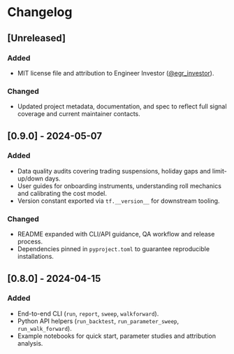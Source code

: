 # Changelog

## [Unreleased]

### Added
- MIT license file and attribution to Engineer Investor ([@egr_investor](https://x.com/egr_investor)).

### Changed
- Updated project metadata, documentation, and spec to reflect full signal coverage and current maintainer contacts.

## [0.9.0] - 2024-05-07

### Added
- Data quality audits covering trading suspensions, holiday gaps and limit-up/down days.
- User guides for onboarding instruments, understanding roll mechanics and calibrating the cost model.
- Version constant exported via `tf.__version__` for downstream tooling.

### Changed
- README expanded with CLI/API guidance, QA workflow and release process.
- Dependencies pinned in `pyproject.toml` to guarantee reproducible installations.

## [0.8.0] - 2024-04-15

### Added
- End-to-end CLI (`run`, `report`, `sweep`, `walkforward`).
- Python API helpers (`run_backtest`, `run_parameter_sweep`, `run_walk_forward`).
- Example notebooks for quick start, parameter studies and attribution analysis.
